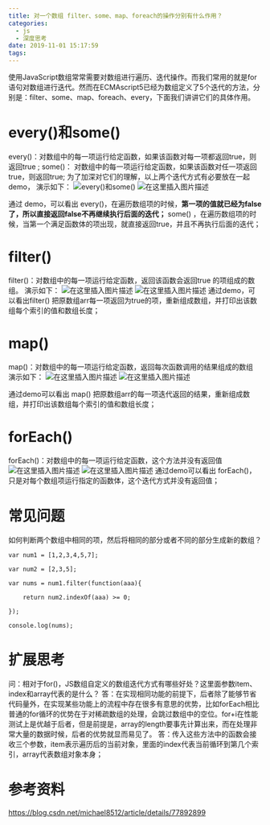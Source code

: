 ```yaml
---
title: 对一个数组 filter、some、map、foreach的操作分别有什么作用？
categories:
  - js
  - 深度思考
date: 2019-11-01 15:17:59
tags:
---
```


使用JavaScript数组常常需要对数组进行遍历、迭代操作。而我们常用的就是for语句对数组进行迭代。然而在ECMAscript5已经为数组定义了5个迭代的方法，分别是：filter、some、map、foreach、every，下面我们讲讲它们的具体作用。

# every()和some()

every()：对数组中的每一项运行给定函数，如果该函数对每一项都返回true，则返回true ; 
some()： 对数组中的每一项运行给定函数，如果该函数对任一项返回true，则返回true; 为了加深对它们的理解，以上两个迭代方式有必要放在一起demo， 
演示如下： 
![every()和some()](https://img-blog.csdnimg.cn/20191101150657552.png)
![在这里插入图片描述](https://img-blog.csdnimg.cn/20191101150743191.png)

通过 demo，可以看出 
every()，在遍历数组项的时候，**第一项的值就已经为false了，所以直接返回false不再继续执行后面的迭代；** 
some() ，在遍历数组项的时候，当第一个满足函数体的项出现，就直接返回true，并且不再执行后面的迭代；
# filter()
filter()：对数组中的每一项运行给定函数，返回该函数会返回true 的项组成的数组。 
演示如下： 
 ![在这里插入图片描述](https://img-blog.csdnimg.cn/20191101151110577.png)
 ![在这里插入图片描述](https://img-blog.csdnimg.cn/20191101151127414.png?x-oss-process=image/watermark,type_ZmFuZ3poZW5naGVpdGk,shadow_10,text_aHR0cHM6Ly9ibG9nLmNzZG4ubmV0L3RpYW54aW50aWFuZGlzaGVuZw==,size_16,color_FFFFFF,t_70)
通过demo，可以看出filter() 把原数组arr每一项返回为true的项，重新组成数组，并打印出该数组每个索引的值和数组长度；

# map()
map()：对数组中的每一项运行给定函数，返回每次函数调用的结果组成的数组 
演示如下： 
 ![在这里插入图片描述](https://img-blog.csdnimg.cn/20191101151234877.png)
 ![在这里插入图片描述](https://img-blog.csdnimg.cn/20191101151254404.png)

通过demo可以看出 map() 把原数组arr的每一项迭代返回的结果，重新组成数组，并打印出该数组每个索引的值和数组长度；

# forEach()
forEach()：对数组中的每一项运行给定函数，这个方法并没有返回值 
 ![在这里插入图片描述](https://img-blog.csdnimg.cn/20191101151330192.png)
 ![在这里插入图片描述](https://img-blog.csdnimg.cn/20191101151343615.png)
通过demo可以看出 forEach()，只是对每个数组项运行指定的函数体，这个迭代方式并没有返回值；



# 常见问题

如何判断两个数组中相同的项，然后将相同的部分或者不同的部分生成新的数组？

```
var num1 = [1,2,3,4,5,7];    

var num2 = [2,3,5];    

var nums = num1.filter(function(aaa){    

    return num2.indexOf(aaa) >= 0;    

});    

console.log(nums);
```





# 扩展思考

问：相对于for()，JS数组自定义的数组迭代方式有哪些好处？这里面参数item、index和array代表的是什么？ 
答：在实现相同功能的前提下，后者除了能够节省代码量外，在实现某些功能上的流程中存在很多有意思的优势，比如forEach相比普通的for循环的优势在于对稀疏数组的处理，会跳过数组中的空位。for+i在性能测试上是优越于后者，但是前提是，array的length要事先计算出来，而在处理非常大量的数据时候，后者的优势就显而易见了。 
答：传入这些方法中的函数会接收三个参数，item表示遍历后的当前对象，里面的index代表当前循环到第几个索引，array代表数组对象本身；

# 参考资料

 https://blog.csdn.net/michael8512/article/details/77892899